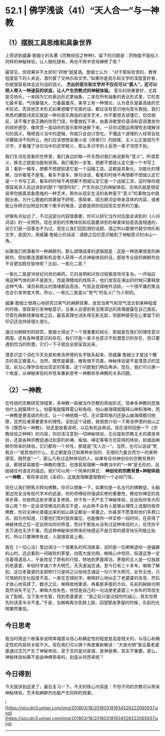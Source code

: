 # 52.1 | 佛学浅谈（41）“天人合一”与一神教

## （1）摆脱工具思维和具象世界

上周讲到威廉·詹姆士的名著《宗教经验之种种》，留下的问题是：药物能不能给人同样的神秘体验，让人随吃随有，再也不用辛苦地禅修了呢？

最常见、但效果并不太好的“药物”就是酒。詹姆士认为：“对于那些贫苦的、教育程度低下的人来说，酒代替了交响乐和文学。”如果你是音乐和文学的深度爱好者，你就很容易体会这句话的涵义。 **杰出的音乐和文学并不仅仅可以“感人”，还可以把人带入一种迷狂的状态，让人产生宗教式的神秘体验。** 音乐的效果更好，尤其是交响乐，一来因为它的表达形式更抽象，二来在所有抽象的表达形式里，它的变化最丰富，气场最强大，力量最雄浑。美学上有一种理论，认为音乐是最高级的艺术形式，而其他艺术形式如果想臻于完善的话，都应该有意识地向音乐靠拢。我们熟悉的朦胧诗其实就是一种向音乐靠拢的语言艺术，你不要想去读懂它，恰恰相反，读不懂才是正确的欣赏门径。你要放松下来，由着诗歌里的语词和音调激发你的视听感受，像欣赏一首动听的音乐那样迷醉下来。一旦你试图运用理性去理解诗句的涵义，理顺涵义当中的逻辑，你就只会自讨苦吃。不懂这个道理的人经常会批评朦胧诗不知所云，他们应该想想金庸小说《侠客行》的结尾，主人公正是因为不识字，才看懂了诗句当中的武学精义，那么多识字的人反而一辈子领悟不到。

我们生活在具象的世界里，我们身边的每一件东西对我们来说都有“意义”。所谓意义，换言之就是功能和效用。我们看到一支笔，想都不想就认定它是一个书写工具；看到一辆车，想都不想就知道它是一个运输工具。这都是具象化、功能化的理解，当你看笔不是笔，看车不是车，换句话说，看笔的时候不再想都不想就认定它是一个书写工具，看车的时候不再想都不想就认定它是一个运输工具，这时候你就很容易进入前边讲到的那个“顿悟时刻”，产生你自己的神秘体验。交响乐就是很容易带你脱离具象思维的一种艺术，帮你从现实生活的各种富于“意义”的事物当中跳脱出来。为什么歌曲的效果就不好呢，很简单，因为歌词会带来具体的内容，或者能让你辨识出特定的某个歌手的嗓音，这都是把你拉回现实世界的力量。

好像有点扯远了，不过这部分内容很重要，你可以把它当作对后面会讲到的《人间词话》的一点预热，现在讲到的宗教体验和后面要讲到的审美体验是高度相通的，说它们是一回事也不为过。现在让我们回到酒的话题，酒之所以能够代替交响乐和文学，是因为，用威廉·詹姆士的话说：酒醉之后的意识触到了神秘意识的冰山一角。

如果我们把酒看作一种麻醉剂，那么顺理成章的逻辑就是：这是一种效果很差的麻醉剂，但如果连酒都有机会使人获得一点点神秘体验的话，那些专业级的麻醉剂会不会更加胜任愉快呢？比如，一氧化二氮？

一氧化二氮是18世纪问世的麻药，它的发明和问世过程极其坎坷复杂。一开始应用这种气体的并不是医生，而是滑稽戏的戏班子。他们发现在演出的时候只要释放这种气体，演员和观众的情绪都会高涨，气氛会变得格外活跃，一个很平庸的笑话也会引发哄堂大笑。所以，一氧化二氮是以“笑气”的名义广为人知的。

威廉·詹姆士很用心地研究过笑气的麻醉效果，发现当笑气和空气混合到某种程度的时候，很容易引发神秘意识，当事人会感到有无限深远的真理披露在自己面前。尽管在麻醉效果结束之后，最高真理也消失得无影无踪，但那种感受在心里留下的印记还会持续很久很久。

通过对麻醉剂的研究，詹姆士得出了一个很重要的结论，那就是在我们的理性意识周围，还有各种潜意识的存在。我们可能一辈子也意识不到潜意识的存在，但只要遇到恰当的刺激，它们一下子就会全部呈现出来。

潜意识这个词在今天总是和弗洛伊德的名字联系起来，但威廉·詹姆士才是这个概念的真正奠基人。当然，既然是奠基，难免很不完善。神秘体验是不是潜意识的显现，前沿心理学会给出否定的答案。这个问题我们稍后再讲，现在，我们可以换一个角度，从神秘体验的共性来重新思考一神教和多神教的关系问题。

## （2）一神教

在传统的宗教研究领域里，多神教一般被当作宗教的原始形式，信奉多神教的民族怕什么就膜拜什么，怕雷电就膜拜雷公和电母，怕山崩海啸就膜拜山神和海神，而一神教是更高级的形式，让一个神统摄一切，无论雷鸣电闪还是山崩海啸都归他管，显然后者需要更多的理性。谈到这个话题，我很想介绍一下弗洛伊德的收山之作《摩西与一神教》，但还是收着讲吧，以后有机会再说。现在请你回想一下《宗教经验之种种》的内容，你应该注意到一切神秘体验，无论是和宗教无关的偶发体验，还是各种宗教徒通过刻意的祈祷、瑜伽、禅定等等方式获得的体验，抑或由麻醉剂带来的体验，它们都有一个共性，那就是“天人合一”。当然，也可以说成“梵我合一”或其他的什么，总之都是自己和某种永恒的、无垠的力量合而为一的某种感受。既然是“一”，那么凡有过这种体验的人，如果有任何神创论的宗教背景的话，都很容易接受一神教的理念，也很容易理解一神教当中的“一神”是无形的，且超越任何语言的描述。我们可以用一个简单的算式： **神创论的宗教背景+神秘体验=一神教** 。等将来谈到《圣经》，这就是理解基督教的一个必经门径。

现在让我们把焦点转向佛教。你可以想象一下，如果你是一名古代的佛教徒，头脑里边完全没有现代学术的武装，你的师傅给你强调实修的重要性，教给你禅定的具体步骤，你依照这些步骤反复修炼，终于有一天产生了神秘体验，这会给你多大的信心呢？你一定会坚信佛法的真实不虚，从此再不会有人能够从理性上说服你放弃佛教，你对无神论者摆出来的如山铁证都会一笑置之。你甚至不愿意和他们多费口舌，因为你知道，只要他们暂时放弃偏见，也能像你一样实修一段时间，在获得了神秘体验之后一定会转向你的阵营，而对于那些从没有过这种体验的人，任凭你千言万语也无济于事。而这种神秘体验带来的快感远不是日常的感官快乐所能比拟的，所以只要禅修有成，人就很容易上瘾。

我在《一切心法》里边讲过一个很著名的鸡汤故事，说的是一位喇嘛途经一座偏僻的山村，远远看到一间破败的茅屋，四周大放光明。喇嘛心中惊异，知道这里一定住着得道高人，于是改变了原有的行程，特地到茅屋拜访。茅屋的主人是一位独居的老婆婆，年轻时学诵六字大明咒，天天虔诚念诵，至今已有三十多年。喇嘛了解到，这位老婆婆的全部修行只是持之以恒地念诵这一句六字大明咒，此外无他，只可惜她的文化程度不高，一直在念错别字。喇嘛好心地纠正了老婆婆的发音，然后才放心地告辞了。数月之后，喇嘛故地重游，再看那茅屋的方向，先前的赫赫光明竟然消失不见了。喇嘛大惊失色，恍悟是自己的一句话使老婆婆三十余年的笃信生出了裂痕，当下急中生智，找到老婆婆说：“我之前只是试探你的诚心，其实你原先的读音半点不差。”于是，当喇嘛再次告辞上路，回望那座茅屋的时候，先前的光明果然重现。

## 今日思考

我当时用这个故事来说明幸福感与信心和确定性的程度是高度相关的，与信心和确定性的内容却关联不大。现在我们可以换个角度重新解读：“大放光明”象征着老婆婆通过念咒产生了神秘体验，至于念的是对是错、是神是佛，其实不重要。那么，神秘体验如果不是由神佛带来的，到底从何而来呢？

## 今日得到

今天就讲到这里了，最后复习一下。今天的核心内容是：不但不同的宗教可以带来神秘体验，艺术和麻醉剂也能产生同样的效果。

![https://piccdn3.umiwi.com/img/201803/18/201803181934526222065937.png](https://piccdn3.umiwi.com/img/201803/18/201803181934526222065937.png)

---
